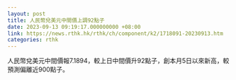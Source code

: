 ```yaml
---
layout: post
title: 人民幣兌美元中間價上調92點子
date: 2023-09-13 09:19:17.000000000 +08:00
link: https://news.rthk.hk/rthk/ch/component/k2/1718091-20230913.htm
categories: rthk
---
```


人民幣兌美元中間價報7.1894，較上日中間價升92點子，創本月5日以來新高，較預測偏離近900點子。
